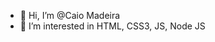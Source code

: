 - 👋 Hi, I’m @Caio Madeira 
- 👀 I’m interested in HTML, CSS3, JS, Node JS


<!---
MadeiraCaio/MadeiraCaio is a ✨ special ✨ repository because its `README.md` (this file) appears on your GitHub profile.
You can click the Preview link to take a look at your changes.
--->
